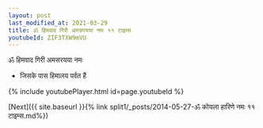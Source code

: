 ```yaml
---
layout: post
last_modified_at: 2021-03-29
title: ॐ हिमवाद गिरी अमसरयया नमः ११ टाइम्स
youtubeId: ZIF3TXW9mVU
---
```

 
 
 ॐ हिमवाद गिरी अमसरयया नमः  
 
 -  जिसके पास हिमालय पर्वत हैं 
 
  
 
  
 
 
 
 
 
 


{% include youtubePlayer.html id=page.youtubeId %}
 
[Next]({{ site.baseurl }}{% link  split1/_posts/2014-05-27-ॐ कोयला हारिणे नमः ११ टाइम्स.md%})
 
